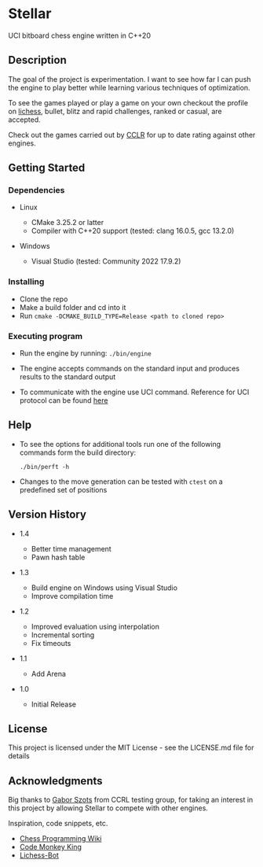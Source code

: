 # Stellar

UCI bitboard chess engine written in C++20


## Description

The goal of the project is experimentation. I want to see how far I can push
the engine to play better while learning various techniques of optimization.

To see the games played or play a game on your own checkout the profile on
[lichess](https://lichess.org/@/StellarBOT), bullet, blitz and rapid challenges, ranked or casual, are accepted.

Check out the games carried out by [CCLR](http://computerchess.org.uk/ccrl/404/)
for up to date rating against other engines.


## Getting Started

### Dependencies

- Linux
    * CMake 3.25.2 or latter
    * Compiler with C++20 support (tested: clang 16.0.5, gcc 13.2.0)

- Windows
    * Visual Studio (tested: Community 2022 17.9.2)


### Installing

* Clone the repo
* Make a build folder and cd into it
* Run `cmake -DCMAKE_BUILD_TYPE=Release <path to cloned repo>`


### Executing program

* Run the engine by running: `./bin/engine`

* The engine accepts commands on the standard input and produces results to the standard output
* To communicate with the engine use UCI command. Reference for UCI protocol can be found [here](http://download.shredderchess.com/div/uci.zip)


## Help

* To see the options for additional tools run one of the following commands form the build directory:
	```
	./bin/perft -h
	```
* Changes to the move generation can be tested with `ctest` on a predefined set of positions


## Version History

- 1.4
    * Better time management
    * Pawn hash table

- 1.3
    * Build engine on Windows using Visual Studio
    * Improve compilation time

- 1.2
    * Improved evaluation using interpolation
    * Incremental sorting
    * Fix timeouts

- 1.1
    * Add Arena

- 1.0
    * Initial Release

    
## License

This project is licensed under the MIT License - see the LICENSE.md file for details


## Acknowledgments

Big thanks to [Gabor Szots](https://github.com/SzotsGabor) from CCRL testing
group, for taking an interest in this project by allowing Stellar to compete
with other engines.

Inspiration, code snippets, etc.
* [Chess Programming Wiki](https://www.chessprogramming.org/)
* [Code Monkey King](https://github.com/maksimKorzh)
* [Lichess-Bot](https://github.com/lichess-bot-devs/lichess-bot)

